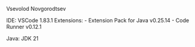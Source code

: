 Vsevolod Novgorodtsev

IDE: VSCode 1.83.1
Extensions: 
    - Extension Pack for Java v0.25.14
    - Code Runner v0.12.1

Java: JDK 21
